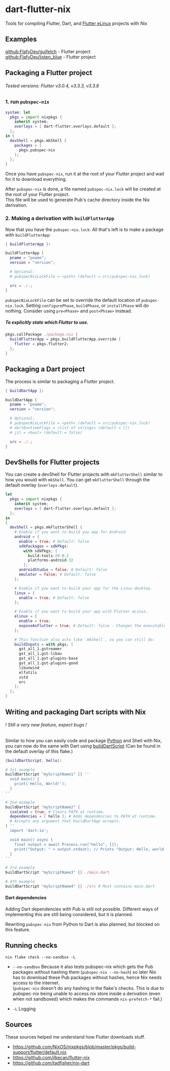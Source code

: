 # dart-flutter-nix

Tools for compiling Flutter, Dart, and [Flutter eLinux](https://github.com/sony/flutter-embedded-linux) projects with Nix

## Examples
[github:FlafyDev/guifetch](https://github.com/FlafyDev/guifetch) - Flutter project  
[github:FlafyDev/listen_blue](https://github.com/FlafyDev/listen_blue) - Flutter project  

## Packaging a Flutter project
###### Tested versions: Flutter v3.0.4, v3.3.3, v3.3.8
### 1. run `pubspec-nix`
```nix
system: let
  pkgs = import nixpkgs {
    inherit system;
    overlays = [ dart-flutter.overlays.default ];
  }; 
in {
  devShell = pkgs.mkShell {
    packages = [
      pkgs.pubspec-nix
    ];
  };
}
```

Once you have `pubspec-nix`, run it at the root of your Flutter project and wait for it to download everything.  

After `pubspec-nix` is done, a file named `pubspec-nix.lock` will be created at the root of your Flutter project.  
This file will be used to generate Pub's cache directory inside the Nix derivation.

### 2. Making a derivation with `buildFlutterApp`
Now that you have the `pubspec-nix.lock`. All that's left is to make a package with `buildFlutterApp`:
```nix
{ buildFlutterApp }:

buildFlutterApp {
  pname = "pname";
  version = "version";

  # Optional: 
  # pubspecNixLockFile = <path> (default = src/pubspec-nix.lock)

  src = ./.;
}
```
`pubspecNixLockFile` can be set to override the default location of `pubspec-nix.lock`.
Setting `configurePhase`, `buildPhase`, or `installPhase` will do nothing. Consider using `pre<Phase>` and `post<Phsae>` instead.

##### To explicitly state which Flutter to use.
```nix
pkgs.callPackage ./package.nix {
  buildFlutterApp = pkgs.buildFlutterApp.override {
    flutter = pkgs.flutter2;
  };
}
```


## Packaging a Dart project
The process is similar to packaging a Flutter project.
```nix
{ buildDartApp }:

buildDartApp {
  pname = "pname";
  version = "version";

  # Optional: 
  # pubspecNixLockFile = <path> (default = src/pubspec-nix.lock)
  # dartRuntimeFlags = <list of strings> (default = []) 
  # jit = <bool> (default = false)

  src = ./.;
}
```

## DevShells for Flutter projects
You can create a devShell for Flutter projects with `mkFlutterShell` similar to how you would with `mkShell`.
You can get `mkFlutterShell` through the default overlay (`overlays.default`).

```nix
let
  pkgs = import nixpkgs {
    inherit system;
    overlays = [ dart-flutter.overlays.default ];
  };
in
{
  devShell = pkgs.mkFlutterShell {
    # Enable if you want to build you app for Android.
    android = {
      enable = true; # Default: false
      sdkPackages = sdkPkgs:
        with sdkPkgs; [
          build-tools-29-0-2
          platforms-android-32
        ];
      androidStudio = false; # Default: false
      emulator = false; # Default: false
    };

    # Enable if you want to build your app for the Linux desktop.
    linux = {
      enable = true; # Default: false
    };

    # Enable if you want to build your app with Flutter eLinux.
    elinux = {
      enable = true;
      exposeAsFlutter = true; # Default: false - Changes the executable's name from "flutter-elinux" to "flutter"
    };

    # This function also acts like `mkShell`, so you can still do:
    buildInputs = with pkgs; [
      gst_all_1.gstreamer
      gst_all_1.gst-libav
      gst_all_1.gst-plugins-base
      gst_all_1.gst-plugins-good
      libunwind
      elfutils
      zstd
      orc
    ];
  };
}
```

## Writing and packaging Dart scripts with Nix
###### ! Still a very new feature, expect bugs !

Similar to how you can easily code and package [Python](https://github.com/FlafyDev/dart-flutter-nix/blob/main/pubspec-nix/default.nix) and Shell with Nix,
you can now do the same with Dart using [buildDartScript](https://github.com/FlafyDev/dart-flutter-nix/blob/main/utils/build-dart-script.nix) (Can be found in the default overlay of this flake.)

```nix
{buildDartScript, hello}:

# 1st example
buildDartScript "myScriptName1" {} ''
  void main() {
    print('Hello, World!');
  }
''

# 2nd example
buildDartScript "myScriptName2" {
  isolated = true; # Clears PATH at runtime.
  dependencies = [ hello ]; # Adds dependencies to PATH at runtime.
  # Accepts any argument that buildDartApp accepts.
} ''
  import 'dart:io';

  void main() async {
    final output = await Process.run("hello", []);
    print("Output: " + output.stdout); // Prints "Output: Hello, world!"
  }
''

# 3rd example
buildDartScript "myScriptName3" {} ./main.dart

# 4th example
buildDartScript "myScriptName4" {} ./src # Must contains main.dart
```

#### Dart dependencies
Adding Dart dependencies with Pub is still not possible. Different ways of implementing this are still being considered, but it is planned.

Rewriting `pubspec-nix` from Python to Dart is also planned, but blocked on this feature.


## Running checks
```console
nix flake check --no-sandbox -L 
```
- `--no-sandbox` Because it also tests pubspec-nix which gets the Pub packages without hashing them (`pubspec-nix --no-hash`) so later Nix has to download these Pub packages without hashes, hence Nix needs access to the internet.  
(`pubspec-nix` doesn't do any hashing in the flake's checks. This is due to pubspec-nix being unable to access nix store inside a derivation (even when not sandboxed) which makes the commands `nix-prefetch-*` fail.)  

- `-L` Logging

## Sources
These sources helped me understand how Flutter downloads stuff.
- https://github.com/NixOS/nixpkgs/blob/master/pkgs/build-support/flutter/default.nix
- https://github.com/ilkecan/flutter-nix
- https://github.com/tadfisher/nix-dart
